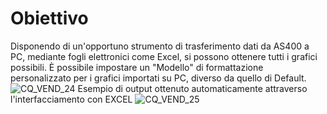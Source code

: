 # Obiettivo
Disponendo di un'opportuno strumento di trasferimento dati da AS400 a PC, mediante fogli elettronici come Excel, si possono ottenere tutti i grafici possibili.
È possibile impostare un "Modello" di formattazione personalizzato per i grafici importati su PC, diverso da quello di Default.
![CQ_VEND_24](http://doc.smeup.com/immagini/MBDOC_OGG-P_CQVR68/CQ_VEND_24.png)
Esempio di output ottenuto automaticamente attraverso l'interfacciamento con EXCEL
![CQ_VEND_25](http://doc.smeup.com/immagini/MBDOC_OGG-P_CQVR68/CQ_VEND_25.png)